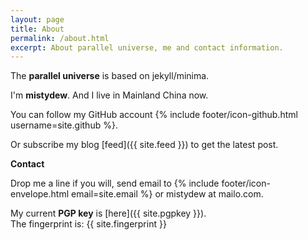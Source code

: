 ```yaml
---
layout: page
title: About
permalink: /about.html
excerpt: About parallel universe, me and contact information.
---
```


The **parallel universe** is based on jekyll/minima.

I'm **mistydew**.
And I live in Mainland China now.

You can follow my GitHub account {% include footer/icon-github.html username=site.github %}.

Or subscribe my blog [feed]({{ site.feed }}) to get the latest post.

**Contact**

Drop me a line if you will, send email to {% include footer/icon-envelope.html email=site.email %} or mistydew at mailo.com.

My current **PGP key** is [here]({{ site.pgpkey }}).<br>
The fingerprint is: {{ site.fingerprint }}
